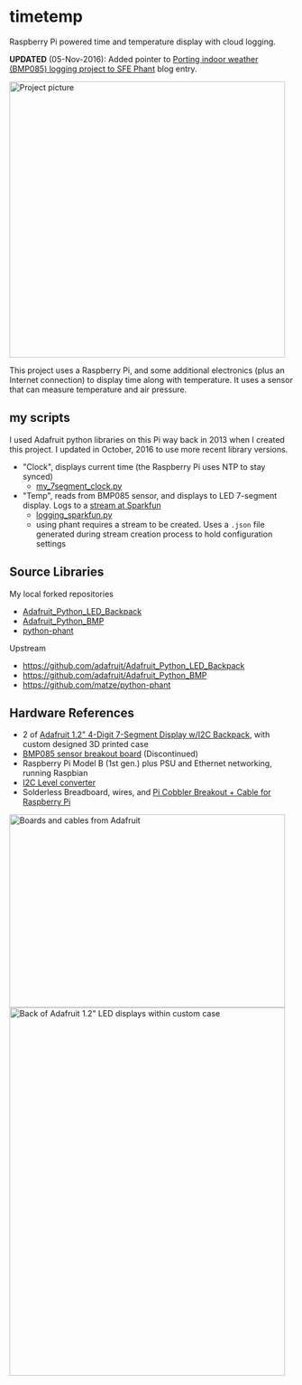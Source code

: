 # timetemp

Raspberry Pi powered time and temperature display with cloud logging.

**UPDATED** (05-Nov-2016): Added pointer to [Porting indoor weather (BMP085) logging project to SFE Phant](http://github.crookster.org/Moving-Indoor-Weather-Logging-To-Phant/) blog entry.

<img src="https://github.com/idcrook/timetemp/raw/master/images/Updated_Final.jpg" alt="Project picture" width="489" height="489" />

This project uses a Raspberry Pi, and some additional electronics (plus an Internet connection) to display time along with temperature. It uses a sensor that can measure temperature and air pressure.



## my scripts

I used Adafruit python libraries on this Pi way back in 2013 when I created this project. I updated in October, 2016 to use more recent library versions.

 - "Clock", displays current time (the Raspberry Pi uses NTP to stay synced)
   - [my_7segment_clock.py](https://github.com/idcrook/Adafruit_Python_LED_Backpack/blob/master/examples/my_7segment_clock.py)
 - "Temp", reads from BMP085 sensor, and displays to LED 7-segment display. Logs to a [stream at Sparkfun](https://data.sparkfun.com/streams/o8gab0Q996fNz2lW6gdr)
   - [logging_sparkfun.py](https://github.com/idcrook/Adafruit_Python_BMP/blob/master/examples/logging_sparkfun.py)
   - using phant requires a stream to be created. Uses a `.json` file generated during stream creation process to hold configuration settings

## Source Libraries

My local forked repositories

 - [Adafruit_Python_LED_Backpack](https://github.com/idcrook/Adafruit_Python_LED_Backpack)
 - [Adafruit_Python_BMP](https://github.com/idcrook/Adafruit_Python_BMP)
 - [python-phant](https://github.com/matze/python-phant)

Upstream

 - https://github.com/adafruit/Adafruit_Python_LED_Backpack
 - https://github.com/adafruit/Adafruit_Python_BMP
 - https://github.com/matze/python-phant

## Hardware References

 - 2 of [Adafruit 1.2" 4-Digit 7-Segment Display w/I2C Backpack](https://www.adafruit.com/product/1268), with custom designed 3D printed case
 - [BMP085 sensor breakout board](https://www.adafruit.com/product/391) (Discontinued)
 - Raspberry Pi Model B (1st gen.) plus PSU and Ethernet networking, running Raspbian
 - [I2C Level converter](https://www.adafruit.com/product/757)
 - Solderless Breadboard, wires, and [Pi Cobbler Breakout + Cable for Raspberry Pi](https://www.adafruit.com/products/914)

<img src="https://github.com/idcrook/timetemp/raw/master/images/AdafruitBoards.jpg" alt="Boards and cables from Adafruit" width="489" height="342" />

<img src="https://github.com/idcrook/timetemp/raw/master/images/7SegLEDpanels.JPG" alt="Back of Adafruit 1.2&quot; LED displays within custom case" width="489" height="652" />

